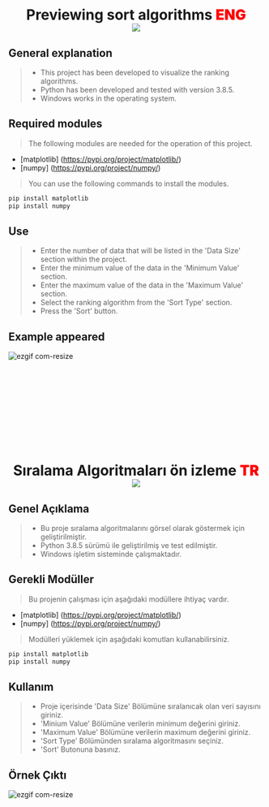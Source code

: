 <h1 align='center'>
    Previewing sort algorithms
    <span style='color:Red; font-weight:1000;'>ENG </span> 
    <br>
    <span> <img src='https://img.shields.io/github/license/mehmtsari/SortAI?style=for-the-badge'/></span>
</h1>

<h2> General explanation </h2>

> - This project has been developed to visualize the ranking algorithms.
> - Python has been developed and tested with version 3.8.5.
> - Windows works in the operating system.

<h2 > Required modules </h2>

> The following modules are needed for the operation of this project.

- [matplotlib] (https://pypi.org/project/matplotlib/)
- [numpy] (https://pypi.org/project/numpy/)

> You can use the following commands to install the modules.

```bash
pip install matplotlib
pip install numpy
```

<h2> Use </h2>

> - Enter the number of data that will be listed in the 'Data Size' section within the project.
> - Enter the minimum value of the data in the 'Minimum Value' section.
> - Enter the maximum value of the data in the 'Maximum Value' section.
> - Select the ranking algorithm from the 'Sort Type' section.
> - Press the 'Sort' button.

<h2>Example appeared </h2>

![ezgif com-resize](https://github.com/mehmtsari/SortAI/assets/120599161/fd0d4b16-2d2e-4a64-9282-24508168dec5)


<div style='margin-bottom:200px'> </div>
<h1 align='center'>
    Sıralama Algoritmaları ön izleme
    <span style='color:Red; font-weight:1000;'>TR </span> 
    <br>
    <span> <img src='https://img.shields.io/github/license/mehmtsari/SortAI?style=for-the-badge'/></span>
</h1>

<h2> Genel Açıklama </h2>

> - Bu proje sıralama algoritmalarını görsel olarak göstermek için geliştirilmiştir.
> - Python 3.8.5 sürümü ile geliştirilmiş ve test edilmiştir.
> - Windows işletim sisteminde çalışmaktadır.

<h2 > Gerekli Modüller </h2>

> Bu projenin çalışması için aşağıdaki modüllere ihtiyaç vardır.

- [matplotlib] (https://pypi.org/project/matplotlib/)
- [numpy] (https://pypi.org/project/numpy/)

> Modülleri yüklemek için aşağıdaki komutları kullanabilirsiniz.

```bash
pip install matplotlib
pip install numpy
```

<h2> Kullanım </h2>

> - Proje içerisinde 'Data Size' Bölümüne sıralanıcak olan veri sayısını giriniz.
> - 'Minium Value' Bölümüne verilerin minimum değerini giriniz.
> - 'Maximum Value' Bölümüne verilerin maximum değerini giriniz.
> - 'Sort Type' Bölümünden sıralama algoritmasını seçiniz.
> - 'Sort' Butonuna basınız.

<h2> Örnek Çıktı </h2>

![ezgif com-resize](https://github.com/mehmtsari/SortAI/assets/120599161/fd0d4b16-2d2e-4a64-9282-24508168dec5)

